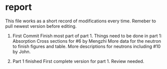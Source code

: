 # report

This file works as a short record of modifications every time.
Remeber to pull newest version before editing.

1. First Commit
Finish most part of part 1.
Things need to be done in part 1:
Absorption Cross sections for #6 by Mengzhi 
More data for the neutron to finish figures and table. More descriptions for neutrons including #10 by John. 

2. Part 1 finished
First complete version for part 1. Review needed.
